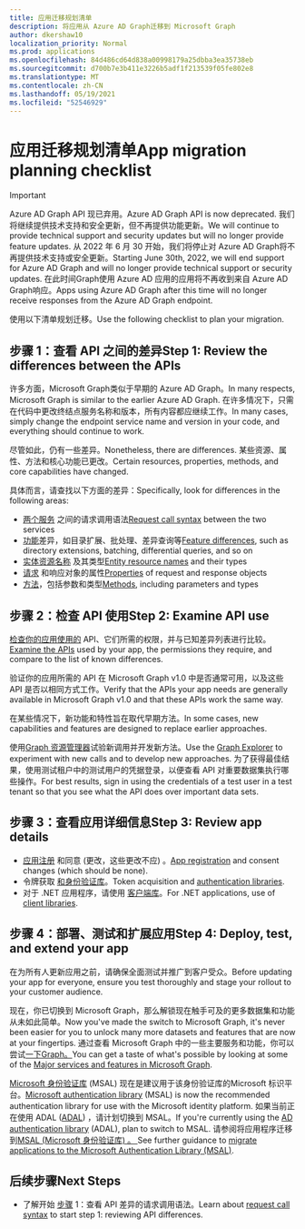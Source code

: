 ```yaml
---
title: 应用迁移规划清单
description: 将应用从 Azure AD Graph迁移到 Microsoft Graph
author: dkershaw10
localization_priority: Normal
ms.prod: applications
ms.openlocfilehash: 84d486cd64d838a00998179a25dbba3ea35738eb
ms.sourcegitcommit: d700b7e3b411e3226b5adf1f213539f05fe802e8
ms.translationtype: MT
ms.contentlocale: zh-CN
ms.lasthandoff: 05/19/2021
ms.locfileid: "52546929"
---
```

# <a name="app-migration-planning-checklist"></a><span data-ttu-id="19e42-103">应用迁移规划清单</span><span class="sxs-lookup"><span data-stu-id="19e42-103">App migration planning checklist</span></span>

> [!Important]
> <span data-ttu-id="19e42-104">Azure AD Graph API 现已弃用。</span><span class="sxs-lookup"><span data-stu-id="19e42-104">Azure AD Graph API is now deprecated.</span></span> <span data-ttu-id="19e42-105">我们将继续提供技术支持和安全更新，但不再提供功能更新。</span><span class="sxs-lookup"><span data-stu-id="19e42-105">We will continue to provide technical support and security updates but will no longer provide feature updates.</span></span>
> <span data-ttu-id="19e42-106">从 2022 年 6 月 30 开始，我们将停止对 Azure AD Graph将不再提供技术支持或安全更新。</span><span class="sxs-lookup"><span data-stu-id="19e42-106">Starting June 30th, 2022, we will end support for Azure AD Graph and will no longer provide technical support or security updates.</span></span> <span data-ttu-id="19e42-107">在此时间Graph使用 Azure AD 应用的应用将不再收到来自 Azure AD Graph响应。</span><span class="sxs-lookup"><span data-stu-id="19e42-107">Apps using Azure AD Graph after this time will no longer receive responses from the Azure AD Graph endpoint.</span></span>

<span data-ttu-id="19e42-108">使用以下清单规划迁移。</span><span class="sxs-lookup"><span data-stu-id="19e42-108">Use the following checklist to plan your migration.</span></span>

## <a name="step-1-review-the-differences-between-the-apis"></a><span data-ttu-id="19e42-109">步骤 1：查看 API 之间的差异</span><span class="sxs-lookup"><span data-stu-id="19e42-109">Step 1: Review the differences between the APIs</span></span>

<span data-ttu-id="19e42-110">许多方面，Microsoft Graph类似于早期的 Azure AD Graph。</span><span class="sxs-lookup"><span data-stu-id="19e42-110">In many respects, Microsoft Graph is similar to the earlier Azure AD Graph.</span></span> <span data-ttu-id="19e42-111">在许多情况下，只需在代码中更改终结点服务名称和版本，所有内容都应继续工作。</span><span class="sxs-lookup"><span data-stu-id="19e42-111">In many cases, simply change the endpoint service name and version in your code, and everything should continue to work.</span></span>

<span data-ttu-id="19e42-112">尽管如此，仍有一些差异。</span><span class="sxs-lookup"><span data-stu-id="19e42-112">Nonetheless, there are differences.</span></span> <span data-ttu-id="19e42-113">某些资源、属性、方法和核心功能已更改。</span><span class="sxs-lookup"><span data-stu-id="19e42-113">Certain resources, properties, methods, and core capabilities have changed.</span></span>

<span data-ttu-id="19e42-114">具体而言，请查找以下方面的差异：</span><span class="sxs-lookup"><span data-stu-id="19e42-114">Specifically, look for differences in the following areas:</span></span>

- <span data-ttu-id="19e42-115">[两个服务](migrate-azure-ad-graph-request-differences.md) 之间的请求调用语法</span><span class="sxs-lookup"><span data-stu-id="19e42-115">[Request call syntax](migrate-azure-ad-graph-request-differences.md) between the two services</span></span>
- <span data-ttu-id="19e42-116">[功能](migrate-azure-ad-graph-feature-differences.md)差异，如目录扩展、批处理、差异查询等</span><span class="sxs-lookup"><span data-stu-id="19e42-116">[Feature differences](migrate-azure-ad-graph-feature-differences.md), such as directory extensions, batching, differential queries, and so on</span></span>
- <span data-ttu-id="19e42-117">[实体资源名称](migrate-azure-ad-graph-resource-differences.md) 及其类型</span><span class="sxs-lookup"><span data-stu-id="19e42-117">[Entity resource names](migrate-azure-ad-graph-resource-differences.md) and their types</span></span>
- <span data-ttu-id="19e42-118">[请求](migrate-azure-ad-graph-property-differences.md) 和响应对象的属性</span><span class="sxs-lookup"><span data-stu-id="19e42-118">[Properties](migrate-azure-ad-graph-property-differences.md) of request and response objects</span></span>
- <span data-ttu-id="19e42-119">[方法](migrate-azure-ad-graph-method-differences.md)，包括参数和类型</span><span class="sxs-lookup"><span data-stu-id="19e42-119">[Methods](migrate-azure-ad-graph-method-differences.md), including parameters and types</span></span>

## <a name="step-2-examine-api-use"></a><span data-ttu-id="19e42-120">步骤 2：检查 API 使用</span><span class="sxs-lookup"><span data-stu-id="19e42-120">Step 2: Examine API use</span></span>

<span data-ttu-id="19e42-121">[检查你的应用使用的](migrate-azure-ad-graph-audit-api-use.md) API、它们所需的权限，并与已知差异列表进行比较。</span><span class="sxs-lookup"><span data-stu-id="19e42-121">[Examine the APIs](migrate-azure-ad-graph-audit-api-use.md) used by your app, the permissions they require, and compare to the list of known differences.</span></span>  

<span data-ttu-id="19e42-122">验证你的应用所需的 API 在 Microsoft Graph v1.0 中是否通常可用，以及这些 API 是否以相同方式工作。</span><span class="sxs-lookup"><span data-stu-id="19e42-122">Verify that the APIs your app needs are generally available in Microsoft Graph v1.0 and that these APIs work the same way.</span></span>

<span data-ttu-id="19e42-123">在某些情况下，新功能和特性旨在取代早期方法。</span><span class="sxs-lookup"><span data-stu-id="19e42-123">In some cases, new capabilities and features are designed to replace earlier approaches.</span></span>

<span data-ttu-id="19e42-124">使用[Graph 资源管理器](https://aka.ms/ge)试验新调用并开发新方法。</span><span class="sxs-lookup"><span data-stu-id="19e42-124">Use the [Graph Explorer](https://aka.ms/ge) to experiment with new calls and to develop new approaches.</span></span> <span data-ttu-id="19e42-125">为了获得最佳结果，使用测试租户中的测试用户的凭据登录，以便查看 API 对重要数据集执行哪些操作。</span><span class="sxs-lookup"><span data-stu-id="19e42-125">For best results, sign in using the credentials of a test user in a test tenant so that you see what the API does over important data sets.</span></span>

## <a name="step-3-review-app-details"></a><span data-ttu-id="19e42-126">步骤 3：查看应用详细信息</span><span class="sxs-lookup"><span data-stu-id="19e42-126">Step 3: Review app details</span></span>

- <span data-ttu-id="19e42-127">[应用注册](migrate-azure-ad-graph-app-registration.md) 和同意 (更改，这些更改不应) 。</span><span class="sxs-lookup"><span data-stu-id="19e42-127">[App registration](migrate-azure-ad-graph-app-registration.md) and consent changes (which should be none).</span></span>
- <span data-ttu-id="19e42-128">令牌获取 [和身份验证库](migrate-azure-ad-graph-authentication-library.md)。</span><span class="sxs-lookup"><span data-stu-id="19e42-128">Token acquisition and [authentication libraries](migrate-azure-ad-graph-authentication-library.md).</span></span>
- <span data-ttu-id="19e42-129">对于 .NET 应用程序，请使用 [客户端库](migrate-azure-ad-graph-client-libraries.md)。</span><span class="sxs-lookup"><span data-stu-id="19e42-129">For .NET applications, use of [client libraries](migrate-azure-ad-graph-client-libraries.md).</span></span>

## <a name="step-4-deploy-test-and-extend-your-app"></a><span data-ttu-id="19e42-130">步骤 4：部署、测试和扩展应用</span><span class="sxs-lookup"><span data-stu-id="19e42-130">Step 4: Deploy, test, and extend your app</span></span>

<span data-ttu-id="19e42-131">在为所有人更新应用之前，请确保全面测试并推广到客户受众。</span><span class="sxs-lookup"><span data-stu-id="19e42-131">Before updating your app for everyone, ensure you test thoroughly and stage your rollout to your customer audience.</span></span>

<span data-ttu-id="19e42-132">现在，你已切换到 Microsoft Graph，那么解锁现在触手可及的更多数据集和功能从未如此简单。</span><span class="sxs-lookup"><span data-stu-id="19e42-132">Now you've made the switch to Microsoft Graph, it's never been easier for you to unlock many more datasets and features that are now at your fingertips.</span></span> <span data-ttu-id="19e42-133">通过查看 Microsoft Graph 中的一些主要服务和功能，你可以尝试[一下Graph。](./overview-major-services.md)</span><span class="sxs-lookup"><span data-stu-id="19e42-133">You can get a taste of what's possible by looking at some of the [Major services and features in Microsoft Graph](./overview-major-services.md).</span></span>

<span data-ttu-id="19e42-134">[Microsoft 身份验证库](/azure/active-directory/develop/reference-v2-libraries) (MSAL) 现在是建议用于该身份验证库的Microsoft 标识平台。</span><span class="sxs-lookup"><span data-stu-id="19e42-134">[Microsoft authentication library](/azure/active-directory/develop/reference-v2-libraries) (MSAL) is now the recommended authentication library for use with the Microsoft identity platform.</span></span> <span data-ttu-id="19e42-135">如果当前正在使用 ADAL ([ADAL](/azure/active-directory/develop/active-directory-authentication-libraries)) ，请计划切换到 MSAL。</span><span class="sxs-lookup"><span data-stu-id="19e42-135">If you're currently using the [AD authentication library](/azure/active-directory/develop/active-directory-authentication-libraries) (ADAL), plan to switch to MSAL.</span></span> <span data-ttu-id="19e42-136">请参阅将应用程序迁移到[MSAL (Microsoft 身份验证库) 。 ](/azure/active-directory/develop/msal-migration)</span><span class="sxs-lookup"><span data-stu-id="19e42-136">See further guidance to [migrate applications to the Microsoft Authentication Library (MSAL)](/azure/active-directory/develop/msal-migration).</span></span>

## <a name="next-steps"></a><span data-ttu-id="19e42-137">后续步骤</span><span class="sxs-lookup"><span data-stu-id="19e42-137">Next Steps</span></span>

- <span data-ttu-id="19e42-138">了解开始 [步骤](migrate-azure-ad-graph-request-differences.md) 1：查看 API 差异的请求调用语法。</span><span class="sxs-lookup"><span data-stu-id="19e42-138">Learn about [request call syntax](migrate-azure-ad-graph-request-differences.md) to start step 1: reviewing API differences.</span></span>